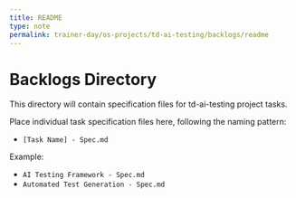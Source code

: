 ```yaml
---
title: README
type: note
permalink: trainer-day/os-projects/td-ai-testing/backlogs/readme
---
```


# Backlogs Directory

This directory will contain specification files for td-ai-testing project tasks.

Place individual task specification files here, following the naming pattern:
- `[Task Name] - Spec.md`

Example:
- `AI Testing Framework - Spec.md`
- `Automated Test Generation - Spec.md`